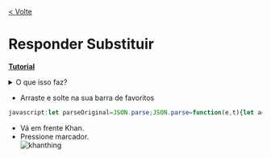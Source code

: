 [< Volte](https://github.com/ilytobias/Khan-Destroyer/tree/main/portuguese)
# Responder Substituir
  
  **[Tutorial](https://www.youtube.com/watch?v=kM1oWRX2_TU)**
  <details>
    <summary>O que isso faz?</summary>
    
  *Isso substitui suas perguntas para ficar assim. E ainda conta como uma resposta correta.*
  
  ![Screenshot 2024-04-03 114349](https://github.com/ilytobias/Khan-Destroyer/assets/165577429/704501ab-e727-47fa-924b-6ae5367f8249)
  </details>

* Arraste e solte na sua barra de favoritos
  
```js
javascript:let parseOriginal=JSON.parse;JSON.parse=function(e,t){let a=parseOriginal(e,t);try{a&&a.data&&"object"==typeof a.data&&Object.keys(a.data).forEach((e=>{let t=a.data[e];"assessmentItem"===e&&t&&t.item&&"object"==typeof t.item&&(t.item.itemData=JSON.stringify({answerArea:{calculator:!1,chi2Table:!1,periodicTable:!1,tTable:!1,zTable:!1},hints:[{content:"$\\\\begin{align}\\\\n\\\\left(\\\\dfrac{z^{4}}{6^{2}}\\\\right)^{-3}&=\\\\dfrac{\\\\left(z^{4}\\\\right)^{-3}}{\\\\left(6^{2}\\\\right)^{-3}}\\\\n\\\\end{align}$",images:{},replace:!1,widgets:{}},{content:"$\\\\begin{align}\\\\n\\\\phantom{\\\\left(\\\\dfrac{z^{4}}{6^{2}}\\\\right)^{-3}}&=\\\\dfrac{z^{(4)(-3)}}{6^{(2)(-3)}}\\\\n\\\\\\\\n&=\\\\dfrac{z^{-12}}{6^{-6}}\\\\n\\\\\\\\n&=\\\\dfrac{6^{6}}{z^{12}}\\\\n\\\\end{align}$",images:{},replace:!1,widgets:{}}],itemDataVersion:{major:0,minor:1},question:{content:"Khan cheat feito por ilyTobias[[☃ radio 1]]",images:{},widgets:{"radio 1":{alignment:"default",graded:!0,options:{choices:[{content:"Resposta correta",correct:!0},{content:"Resposta incorreta",correct:!1}],deselectEnabled:!1,displayCount:null,hasNoneOfTheAbove:!1,multipleSelect:!1,onePerLine:!0,randomize:!1},static:!1,type:"radio",version:{major:1,minor:0}}}}}))}))}catch(e){console.error("Erro ao processar o JSON:",e)}return a};location.softReload = () => { const cachedHTML = document.getElementsByTagName("html")[0].outerHTML; document.open(); document.write(cachedHTML); document.close(); }; location.softReload()
```  
* Vá em frente Khan.
* Pressione marcador.
  <br>
![khanthing](https://github.com/ilytobias/Khan-Destroyer/assets/165577429/7a77ee4e-8d84-4135-b97c-5408b16f780b)
